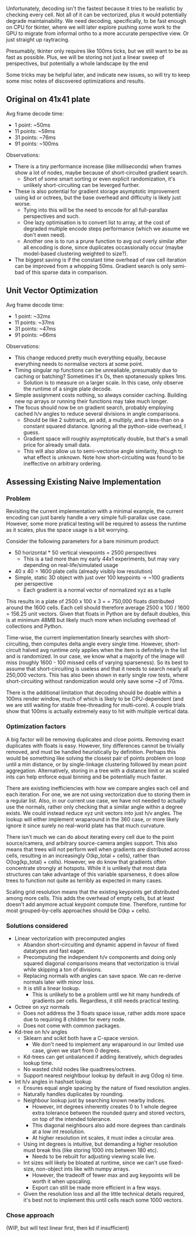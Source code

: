 Unfortunately, decoding isn't the fastest because it tries to be realistic by checking every cell.
Not all of it can be vectorized, plus it would potentially degrade maintainability.
We need decoding, specifically, to be fast enough on CPU for tkinter,
where we will later explore pushing some work to the GPU to migrate from informal ortho to a more accurate perspective view.
Or just straight up raytracing.

Presumably, tkinter only requires like 100ms ticks, but we still want to be as fast as possible.
Plus, we will be storing not just a linear sweep of perspectives, but potentially a whole landscape by the end

Some tricks may be helpful later, and indicate new issues,
so will try to keep some misc notes of discovered optimizations and results.

## Original on 41x41 plate
Avg frame decode time:
- 1 point: ~50ms
- 11 points: ~59ms
- 31 points: ~76ms
- 91 points: ~100ms

Observations:
- There is a tiny performance increase (like milliseconds) when frames show a lot of nodes, maybe because of short-circuited gradient search.
    - Short of some smart sorting or even explicit randomization, it's unlikely short-circuiting can be leverged further.
- These is also potential for gradient storage asymptotic improvement using kd or octrees, but the base overhead and difficulty is likely just worse.
    - Tying into this will be the need to encode for all full-parallax perspectives and such.
    - One lazy optimisation is to convert list to array, at the cost of degraded multiple encode steps performance (which we assume we don't even need).
    - Another one is to run a prune function to avg out overly similar after all encoding is done, since duplicates occassionally occur (maybe model-based clustering weighted to size?).
- The biggest saving is if the constant time overhead of raw cell iteration can be improved from a whopping 50ms. Gradient search is only semi-bad of this sparse data in comparison.

## Unit Vector Optimization
Avg frame decode time:
- 1 point: ~32ms
- 11 points: ~37ms
- 31 points: ~47ms
- 91 points: ~66ms

Observations:
- This change reduced pretty much everything equally, because everything needs to normalise vectors at some point.
- Timing singular np functions can be unrealiable, presumably due to caching or batching? Sometimes it's 0s, then spotaneously spikes 1ms.
    - Solution is to measure on a larger scale. In this case, only observe the runtime of a single plate decode.
- Simple assignment costs nothing, so always consider caching. Building new np arrays or running their functions may take much longer.
- The focus should now be on gradient search, probably employing cached h/v angles to reduce several divisions in angle comparisons.
    - Should be like 2 subtracts, an add, a multiply, and a less-than on a constant squared distance. Ignoring all the python-side overhead, I guess.
    - Gradient space will roughly asymptotically double, but that's a small price for already small data.
    - This will also allow us to semi-vectorise angle similarity, though to what effect is unknown. Note how short-circuiting was found to be ineffective on arbitrary ordering.

## Assessing Existing Naive Implementation
### Problem
Revisiting the current implementation with a minimal example,
the current encoding can just barely handle a very simple full-parallax use case.
However, some more pratical testing will be required to assess the runtime as it scales,
plus the space usage is a bit worrying.

Consider the following parameters for a bare minimum product:
- 50 horizontal * 50 vertical viewpoints = 2500 perspectives
    - This is a tad more than my early 44x1 experiments, but may vary depending on real-life/simulated usage
- 40 x 40 = 1600 plate cells (already visibly low resolution)
- Simple, static 3D object with just over 100 keypoints -> ~100 gradients per perspective
    - Each gradient is a normal vector of normalized xyz as a tuple

This results in a plate of 2500 x 100 x 3 = = 750,000 floats distributed around the 1600 cells.
Each cell should therefore average 2500 x 100 / 1600 = 156.25 unit vectors.
Given that floats in Python are by default doubles, this is at minimum 48MB
but likely much more when including overhead of collections and Python.

Time-wise, the current implementation linearly searches with short-circuiting, then computes delta angle every single time.
However, short-circuit halved avg runtime only applies when the item is definitely in the list and is randomized.
In our case, we know what a majority of the image will miss (roughly 1600 - 100 missed cells of varying sparseness).
So its best to assume that short-circuiting is useless and that it needs to search nearly all 250,000 vectors.
This has also been shown in early single row tests, where short-circuiting without randomization would only save some ~2 of 70ms.

There is the additional limitation that decoding should be doable within a 100ms render window,
much of which is likely to be CPU-dependent (and we are still waiting for stable free-threading for multi-core).
A couple trials show that 100ms is actually extremely easy to hit with multiple vertical data.

### Optimization factors
A big factor will be removing duplicates and close points. Removing exact duplicates with floats is easy.
However, tiny differences cannot be trivially removed, and must be handled heuristically by definition.
Perhaps this would be something like solving the closest pair of points problem on loop until a min distance,
or by single-linkage clustering followed by mean point aggregation.
Alternatively, storing in a tree with a distance limit or as scaled ints can
help enforce equal binning and be potentially much faster.

There are existing inefficiencies with how we compare angles each cell and each iteration.
For one, we are not using vectorization due to storing them in a regular list.
Also, in our current use case, we have not needed to actually use the normals,
rather only checking that a similar angle within a degree exists.
We could instead reduce xyz unit vectors into just h/v angles.
The lookup will either implement wraparound in the 360 case, or more likely
ignore it since surely no real-world plate has that much curvature.

There isn't much we can do about iterating every cell due to the point source/camera, and arbitrary source-camera angles support.
This also means that trees will not perform well when gradients are distributed across cells,
resulting in an increasingly O(kp_total + cells), rather than O(log(kp_total) + cells).
However, we do know that gradients often concentrate strongly at hotspots.
While it is unlikely that most data structures can take advantage of this variable sparseness,
it does allow trees to function not quite as terribly as expected in many cases.

Scaling grid resolution means that the existing keypoints get distributed among more cells.
This adds the overhead of empty cells, but at least doesn't add anymore actual keypoint compute time.
Therefore, runtime for most grouped-by-cells approaches should be O(kp + cells).

### Solutions considered
- Linear vectorization with precomputed angles
    - Abandon short-circuiting and dynamic append in favour of fixed datatypes and fast eager.
    - Precomputing the independent h/v components and doing only squared
    diagonal comparisons means that vectorization is trivial while skipping a
    ton of divisions.
    - Replacing normals with angles can save space. We can re-derive normals later with minor loss.
    - It is still a linear lookup.
        - This is unlikely to be a problem until we hit many hundreds of gradients per cells.
        Regardless, it still needs practical testing.
- Octree on xyz normals
    - Does not address the 3 floats space issue, rather adds more space due to
    requiring 8 children for every node.
    - Does not come with common packages.
- Kd-tree on h/v angles
    - Sklearn and scikit both have a C-space version.
        - We don't need to implement any wraparound in our limited use case,
        given we start from 0 degrees.
    - Kd-trees can get unbalanced if adding iteratively, which degrades lookup time.
    - No wasted child nodes like quadtrees/octrees.
    - Support nearest neightbour lookup by default in avg O(log n) time.
- Int h/v angles in hashset lookup
    - Ensures equal angle spacing by the nature of fixed resolution angles.
    - Naturally handles duplicates by rounding.
    - Neighbour lookup just by searching known nearby indices.
        - However, int degrees inherently creates 0 to 1 whole degree extra
        tolerance between the rounded query and stored vectors, on top of the
        intended tolerance.
        - This diagonal neighbours also add more degrees than cardinals at a
        low int resolution.
        - At higher resolution int scales, it must index a circular area.
    - Using int degrees is intuitive, but demanding a higher resolution must
    break this (like storing 1000 ints between 180 etc).
        - Needs to be rebuilt for adjusting viewing scale live.
    - Int sizes will likely be bloated at runtime, since we can't use
    fixed-size, non-object ints like with numpy arrays.
        - However, the tradeoff of fewer max and avg keypoints will be worth
        it when upscaling.
        - Export can still be made more efficient in a few ways.
    - Given the resolution loss and all the little technical details required,
    it's best not to implement this until cells reach some 1000 vectors.

### Chose approach
(WIP, but will test linear first, then kd if insufficient)